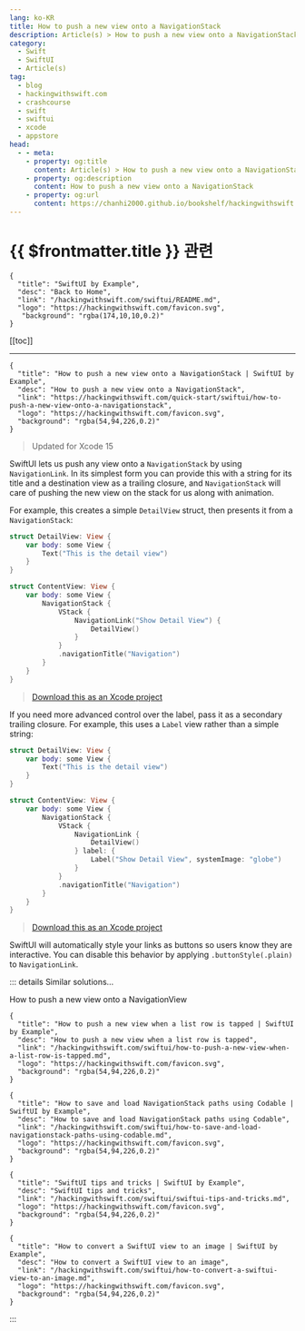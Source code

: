 ```yaml
---
lang: ko-KR
title: How to push a new view onto a NavigationStack
description: Article(s) > How to push a new view onto a NavigationStack
category:
  - Swift
  - SwiftUI
  - Article(s)
tag: 
  - blog
  - hackingwithswift.com
  - crashcourse
  - swift
  - swiftui
  - xcode
  - appstore
head:
  - - meta:
    - property: og:title
      content: Article(s) > How to push a new view onto a NavigationStack
    - property: og:description
      content: How to push a new view onto a NavigationStack
    - property: og:url
      content: https://chanhi2000.github.io/bookshelf/hackingwithswift.com/swiftui/how-to-push-a-new-view-onto-a-navigationstack.html
---
```


# {{ $frontmatter.title }} 관련

```component VPCard
{
  "title": "SwiftUI by Example",
  "desc": "Back to Home",
  "link": "/hackingwithswift.com/swiftui/README.md",
  "logo": "https://hackingwithswift.com/favicon.svg",
   "background": "rgba(174,10,10,0.2)"
}
```

[[toc]]

---

```component VPCard
{
  "title": "How to push a new view onto a NavigationStack | SwiftUI by Example",
  "desc": "How to push a new view onto a NavigationStack",
  "link": "https://hackingwithswift.com/quick-start/swiftui/how-to-push-a-new-view-onto-a-navigationstack",
  "logo": "https://hackingwithswift.com/favicon.svg",
  "background": "rgba(54,94,226,0.2)"
}
```

> Updated for Xcode 15

SwiftUI lets us push any view onto a `NavigationStack` by using `NavigationLink`. In its simplest form you can provide this with a string for its title and a destination view as a trailing closure, and `NavigationStack` will care of pushing the new view on the stack for us along with animation.

For example, this creates a simple `DetailView` struct, then presents it from a `NavigationStack`:

```swift
struct DetailView: View {
    var body: some View {
        Text("This is the detail view")
    }
}

struct ContentView: View {
    var body: some View {
        NavigationStack {
            VStack {
                NavigationLink("Show Detail View") {
                    DetailView()
                }
            }
            .navigationTitle("Navigation")
        }
    }
}
```

> [<FontIcon icon="fas fa-file-zipper"/>Download this as an Xcode project](https://hackingwithswift.com/files/projects/swiftui/how-to-push-a-new-view-onto-a-navigationstack-1.zip)

<VidStack src="https://hackingwithswift.com/img/books/quick-start/swiftui/how-to-push-a-new-view-onto-a-navigationview-1~dark.mp4" />

If you need more advanced control over the label, pass it as a secondary trailing closure. For example, this uses a `Label` view rather than a simple string:

```swift
struct DetailView: View {
    var body: some View {
        Text("This is the detail view")
    }
}

struct ContentView: View {
    var body: some View {
        NavigationStack {
            VStack {
                NavigationLink {
                    DetailView()
                } label: {
                    Label("Show Detail View", systemImage: "globe")
                }
            }
            .navigationTitle("Navigation")
        }
    }
}
```

> [<FontIcon icon="fas fa-file-zipper"/>Download this as an Xcode project](https://hackingwithswift.com/files/projects/swiftui/how-to-push-a-new-view-onto-a-navigationstack-2.zip)

SwiftUI will automatically style your links as buttons so users know they are interactive. You can disable this behavior by applying `.buttonStyle(.plain)` to `NavigationLink`.

::: details Similar solutions…

How to push a new view onto a NavigationView <!-- add -->

```component VPCard
{
  "title": "How to push a new view when a list row is tapped | SwiftUI by Example",
  "desc": "How to push a new view when a list row is tapped",
  "link": "/hackingwithswift.com/swiftui/how-to-push-a-new-view-when-a-list-row-is-tapped.md",
  "logo": "https://hackingwithswift.com/favicon.svg",
  "background": "rgba(54,94,226,0.2)"
}
```

```component VPCard
{
  "title": "How to save and load NavigationStack paths using Codable | SwiftUI by Example",
  "desc": "How to save and load NavigationStack paths using Codable",
  "link": "/hackingwithswift.com/swiftui/how-to-save-and-load-navigationstack-paths-using-codable.md",
  "logo": "https://hackingwithswift.com/favicon.svg",
  "background": "rgba(54,94,226,0.2)"
}
```

```component VPCard
{
  "title": "SwiftUI tips and tricks | SwiftUI by Example",
  "desc": "SwiftUI tips and tricks",
  "link": "/hackingwithswift.com/swiftui/swiftui-tips-and-tricks.md",
  "logo": "https://hackingwithswift.com/favicon.svg",
  "background": "rgba(54,94,226,0.2)"
}
```

```component VPCard
{
  "title": "How to convert a SwiftUI view to an image | SwiftUI by Example",
  "desc": "How to convert a SwiftUI view to an image",
  "link": "/hackingwithswift.com/swiftui/how-to-convert-a-swiftui-view-to-an-image.md",
  "logo": "https://hackingwithswift.com/favicon.svg",
  "background": "rgba(54,94,226,0.2)"
}
```

:::

